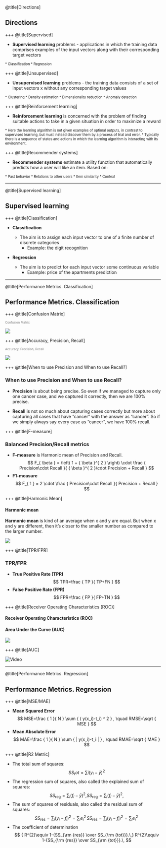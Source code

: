 @title[Directions]

## Directions

+++
@title[Supervised]

* **Supervised learning** problems - applications in which the training data comprises examples of the input vectors along with their corresponding target vectors
<span style="font-size:0.8em">
    * Classification
    * Regression
</span>

+++
@title[Unsupervised]

* **Unsupervised learning** problems - the training data consists of a set of input vectors x without any corresponding target values
<span style="font-size:0.8em">
    * Clustering
    * Density estimation
    * Dimensionality reduction
    * Anomaly detection
</span>

+++
@title[Reinforcement learning]

* **Reinforcement learning** is concerned with the problem of finding suitable actions to take in a given situation in order to maximize a reward
<span style="font-size:0.8em">
    * Here the learning algorithm is not given examples of optimal outputs, in contrast to supervised learning, but must instead discover them by a process of trial and error.
    * Typically there is a sequence of states and actions in which the learning algorithm is interacting with its environment.
</span>

+++
@title[Recommender systems]

* **Recommender systems**  estimate a utility function that automatically predicts how a user will like an item. Based on:
<span style="font-size:0.8em">
    * Past behavior
    * Relations to other users
    * Item similarity
    * Context
</span>

---
@title[Supervised learning]

## Supervised learning

+++
@title[Classification]

* **Classification**
	* The aim is to assign each input vector to one of a finite number of discrete categories
		* Example: the digit recognition

* **Regression**
	* The aim is to predict for each input vector some continuous variable
		* Example: price of the apartments prediction

---
@title[Performance Metrics. Classification]

## Performance Metrics. Classification

+++
@title[Confusion Matrix]

<span style="color:gray; font-size:0.7em">Confusion Matrix </span>

![](pics/confusion-matrix.png)

+++
@title[Accuracy, Precision, Recall]

<span style="color:gray; font-size:0.7em">Accuracy, Precision, Recall </span>

![](pics/confusion-matrix-2.png)

+++
@title[When to use Precision and When to use Recall?]

### When to use Precision and When to use Recall?

* **Precision** is about being precise. So even if we managed to capture only one cancer case, and we captured it correctly, then we are 100% precise.

* **Recall** is not so much about capturing cases correctly but more about capturing all cases that have “cancer” with the answer as “cancer”. So if we simply always say every case as “cancer”, we have 100% recall.

+++
@title[F-measure]

### Balanced Precision/Recall metrics

* **F-measure** is Harmonic mean of Precision and Recall.
$$ F_{ \beta  } = \left( 1 + { \beta  }^{ 2 } \right) \cdot \frac { Precision\cdot Recall }{ { \beta  }^{ 2 }\cdot Precision + Recall } $$
* **F1-measure**
$$	F_{ 1 } = 2 \cdot \frac { Precision\cdot Recall }{ Precision + Recall } $$

+++
@title[Harmonic Mean]

#### Harmonic mean

**Harmonic mean** is kind of an average when x and y are equal. But when x and y are different, then it’s closer to the smaller number as compared to the larger number.

![](pics/harmonic-mean.png)

+++
@title[TPR/FPR]

### TPR/FPR

* **True Positive Rate (TPR)**
$$ TPR=\frac { TP }{ TP+FN } $$
* **False Positive Rate (FPR)**
$$ FPR=\frac { FP }{ FP+TN } $$

+++
@title[Receiver Operating Characteristics (ROC)]

#### Receiver Operating Characteristics (ROC)
#### Area Under the Curve (AUC)

![](pics/roc.png)

+++
@title[AUC]

![Video](https://youtube.com/embed/OAl6eAyP-yo)

---
@title[Performance Metrics. Regression]

## Performance Metrics. Regression

+++
@title[MSE/MAE]

* **Mean Squared Error**
$$ MSE=\frac { 1 }{ N } \sum { ( y(x_i)-t_i) ^ 2 } , \quad RMSE=\sqrt { MSE } $$
* **Mean Absolute Error**
$$ MAE=\frac { 1 }{ N } \sum { | y(x_i)-t_i | } , \quad RMAE=\sqrt { MAE }  $$

+++
@title[R2 Metric]

* The total sum of squares:
$$ SS_tot=\sum {}{i}{(y_i - {\bar y})^2} $$
* The regression sum of squares, also called the explained sum of squares:
$$ { SS_{\text{reg}}=\sum _{i}(f_{i}-{\bar {y}})^{2},} SS_{\text{reg}}=\sum _{i}(f_{i}-{\bar {y}})^{2}, $$
* The sum of squares of residuals, also called the residual sum of squares:
$$ { SS_{\text{res}}=\sum _{i}(y_{i}-f_{i})^{2}=\sum _{i}e_{i}^{2}\,} {\displaystyle SS_{\text{res}}=\sum _{i}(y_{i}-f_{i})^{2}=\sum _{i}e_{i}^{2}\,} $$
* The coefficient of determination
$$ { R^{2}\equiv 1-{SS_{\rm {res}} \over SS_{\rm {tot}}}.\,} R^{2}\equiv 1-{SS_{\rm {res}} \over SS_{\rm {tot}}}.\, $$
